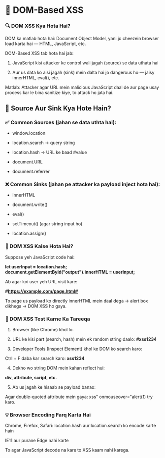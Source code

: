 # 🧠 DOM-Based XSS

### 🔍 DOM XSS Kya Hota Hai?

DOM ka matlab hota hai: Document Object Model, yani jo cheezein browser load karta hai — HTML, JavaScript, etc.

DOM-Based XSS tab hota hai jab:

1. JavaScript kisi attacker ke control wali jagah (source) se data uthata hai

2. Aur us data ko aisi jagah (sink) mein dalta hai jo dangerous ho — jaisy innerHTML, eval(), etc.

Matlab: Attacker agar URL mein malicious JavaScript daal de aur page usay process kar le bina sanitize kiye, to attack ho jata hai.

## 🧪 Source Aur Sink Kya Hote Hain?

### ✅ Common Sources (jahan se data uthta hai):

- window.location

- location.search → query string

- location.hash → URL ke baad #value

- document.URL

- document.referrer


### ❌ Common Sinks (jahan pe attacker ka payload inject hota hai):

- innerHTML

- document.write()

- eval()

- setTimeout() (agar string input ho)

- location.assign()

### 🧨 DOM XSS Kaise Hota Hai?

Suppose yeh JavaScript code hai:

**let userInput = location.hash;
document.getElementById("output").innerHTML = userInput;**

Ab agar koi user yeh URL visit kare:

**#https://example.com/page.html#<script>alert(1)</script>**

To page us payload ko directly innerHTML mein daal dega → alert box dikhega → DOM XSS ho gaya.

### 🔬 DOM XSS Test Karne Ka Tareeqa

1. Browser (like Chrome) khol lo.

2. URL ke kisi part (search, hash) mein ek random string daalo:
**#xss1234**

3. Developer Tools (Inspect Element) khol ke DOM ko search karo:

Ctrl + F daba kar search karo: **xss1234**

4. Dekho wo string DOM mein kahan reflect hui:

**div, attribute, script, etc.**

5. Ab us jagah ke hisaab se payload banao:

Agar double-quoted attribute mein gaya:
xss" onmouseover="alert(1) try karo.

### 💡 Browser Encoding Farq Karta Hai

Chrome, Firefox, Safari: location.hash aur location.search ko encode karte hain

IE11 aur purane Edge nahi karte

To agar JavaScript decode na kare to XSS kaam nahi karega.

